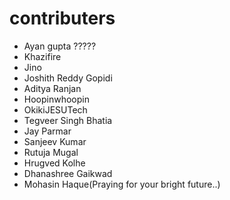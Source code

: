 # contributers 
 
- Ayan gupta ?????
- Khazifire
- Jino
- Joshith Reddy Gopidi
- Aditya Ranjan
- Hoopinwhoopin
- OkikiJESUTech
- Tegveer Singh Bhatia
- Jay Parmar
- Sanjeev Kumar
- Rutuja Mugal
- Hrugved Kolhe
- Dhanashree Gaikwad
- Mohasin Haque(Praying for your bright future..)